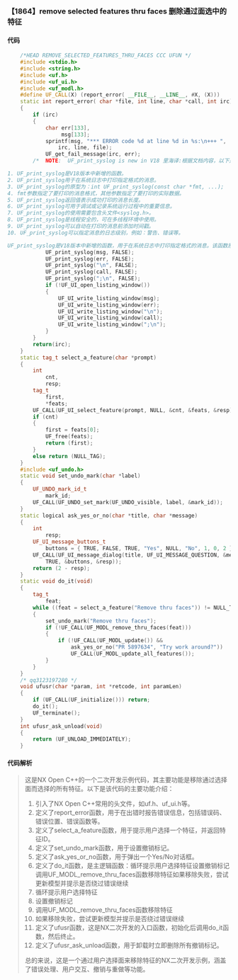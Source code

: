 ### 【1864】remove selected features thru faces 删除通过面选中的特征

#### 代码

```cpp
    /*HEAD REMOVE_SELECTED_FEATURES_THRU_FACES CCC UFUN */  
    #include <stdio.h>  
    #include <string.h>  
    #include <uf.h>  
    #include <uf_ui.h>  
    #include <uf_modl.h>  
    #define UF_CALL(X) (report_error( __FILE__, __LINE__, #X, (X)))  
    static int report_error( char *file, int line, char *call, int irc)  
    {  
        if (irc)  
        {  
            char err[133],  
                 msg[133];  
            sprintf(msg, "*** ERROR code %d at line %d in %s:\n+++ ",  
                irc, line, file);  
            UF_get_fail_message(irc, err);  
        /*  NOTE:  UF_print_syslog is new in V18 里海译:根据文档内容，以下是关键点的翻译：

1. UF_print_syslog是V18版本中新增的函数。
2. UF_print_syslog用于在系统日志中打印指定格式的消息。
3. UF_print_syslog的原型为：int UF_print_syslog(const char *fmt, ...);
4. fmt参数指定了要打印的消息格式，其他参数指定了要打印的实际数据。
5. UF_print_syslog返回值表示成功打印的消息长度。
6. UF_print_syslog可用于调试或记录系统运行过程中的重要信息。
7. UF_print_syslog的使用需要包含头文件<syslog.h>。
8. UF_print_syslog是线程安全的，可在多线程环境中使用。
9. UF_print_syslog可以自动在打印的消息前添加时间戳。
10. UF_print_syslog可以指定消息的日志级别，例如：警告、错误等。

UF_print_syslog是V18版本中新增的函数，用于在系统日志中打印指定格式的消息。该函数原型为：int UF_print_syslog(const char *fmt, ...)，其中fmt参数指定了要打印的消息格式，其他参数指定了要打印的实际数据。UF_print_syslog返回值表示成功打印的消息长度。该函数可用于调试或记录系统运行过程中的重要信息，并且需要包含头文件<syslog.h>。此外，UF_print_syslog是线程安全的，可以在多线程环境中使用，并且可以自动在打印的消息前添加时间戳，以及指定消息的日志级别。 */  
            UF_print_syslog(msg, FALSE);  
            UF_print_syslog(err, FALSE);  
            UF_print_syslog("\n", FALSE);  
            UF_print_syslog(call, FALSE);  
            UF_print_syslog(";\n", FALSE);  
            if (!UF_UI_open_listing_window())  
            {  
                UF_UI_write_listing_window(msg);  
                UF_UI_write_listing_window(err);  
                UF_UI_write_listing_window("\n");  
                UF_UI_write_listing_window(call);  
                UF_UI_write_listing_window(";\n");  
            }  
        }  
        return(irc);  
    }  
    static tag_t select_a_feature(char *prompt)  
    {  
        int  
            cnt,  
            resp;  
        tag_t  
            first,  
            *feats;  
        UF_CALL(UF_UI_select_feature(prompt, NULL, &cnt, &feats, &resp));  
        if (cnt)  
        {  
            first = feats[0];  
            UF_free(feats);  
            return (first);  
        }  
        else return (NULL_TAG);  
    }  
    #include <uf_undo.h>  
    static void set_undo_mark(char *label)  
    {  
        UF_UNDO_mark_id_t  
            mark_id;  
        UF_CALL(UF_UNDO_set_mark(UF_UNDO_visible, label, &mark_id));  
    }  
    static logical ask_yes_or_no(char *title, char *message)  
    {  
        int  
            resp;  
        UF_UI_message_buttons_t  
            buttons = { TRUE, FALSE, TRUE, "Yes", NULL, "No", 1, 0, 2 };  
        UF_CALL(UF_UI_message_dialog(title, UF_UI_MESSAGE_QUESTION, &message, 1,  
            TRUE, &buttons, &resp));  
        return (2 - resp);  
    }  
    static void do_it(void)  
    {  
        tag_t  
            feat;  
        while ((feat = select_a_feature("Remove thru faces")) != NULL_TAG)  
        {  
            set_undo_mark("Remove thru faces");  
            if (!UF_CALL(UF_MODL_remove_thru_faces(feat)))  
            {  
                if (!UF_CALL(UF_MODL_update()) &&  
                    ask_yes_or_no("PR 5897634", "Try work around?"))  
                    UF_CALL(UF_MODL_update_all_features());  
            }  
        }  
    }  
    /* qq3123197280 */  
    void ufusr(char *param, int *retcode, int paramLen)  
    {  
        if (UF_CALL(UF_initialize())) return;  
        do_it();  
        UF_terminate();  
    }  
    int ufusr_ask_unload(void)  
    {  
        return (UF_UNLOAD_IMMEDIATELY);  
    }

```

#### 代码解析

> 这是NX Open C++的一个二次开发示例代码，其主要功能是移除通过选择面而选择的所有特征。以下是该代码的主要功能介绍：
>
> 1. 引入了NX Open C++常用的头文件，如uf.h、uf_ui.h等。
> 2. 定义了report_error函数，用于在出错时报告错误信息，包括错误码、错误位置、错误函数等。
> 3. 定义了select_a_feature函数，用于提示用户选择一个特征，并返回特征ID。
> 4. 定义了set_undo_mark函数，用于设置撤销标记。
> 5. 定义了ask_yes_or_no函数，用于弹出一个Yes/No对话框。
> 6. 定义了do_it函数，是主逻辑函数：循环提示用户选择特征设置撤销标记调用UF_MODL_remove_thru_faces函数移除特征如果移除失败，尝试更新模型并提示是否绕过错误继续
> 7. 循环提示用户选择特征
> 8. 设置撤销标记
> 9. 调用UF_MODL_remove_thru_faces函数移除特征
> 10. 如果移除失败，尝试更新模型并提示是否绕过错误继续
> 11. 定义了ufusr函数，这是NX二次开发的入口函数，初始化后调用do_it函数，然后终止。
> 12. 定义了ufusr_ask_unload函数，用于卸载时立即删除所有撤销标记。
>
> 总的来说，这是一个通过用户选择面来移除特征的NX二次开发示例，涵盖了错误处理、用户交互、撤销与重做等功能。
>
